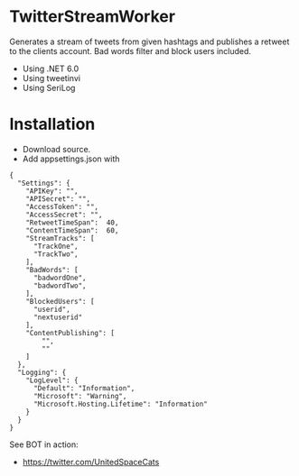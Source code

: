 # TwitterStreamWorker
Generates a stream of tweets from given hashtags and publishes a retweet to the clients account. Bad words filter and block users included.
- Using .NET 6.0
- Using tweetinvi
- Using SeriLog

# Installation
- Download source.
- Add appsettings.json with

```
{
  "Settings": {
    "APIKey": "",
    "APISecret": "",
    "AccessToken": "",
    "AccessSecret": "",
    "RetweetTimeSpan":  40,
    "ContentTimeSpan":  60,
    "StreamTracks": [
      "TrackOne",
      "TrackTwo",
    ],
    "BadWords": [
      "badwordOne",
      "badwordTwo",
    ],
    "BlockedUsers": [
      "userid",
      "nextuserid"
    ],
    "ContentPublishing": [
        "",
        ""
    ]
  },
  "Logging": {
    "LogLevel": {
      "Default": "Information",
      "Microsoft": "Warning",
      "Microsoft.Hosting.Lifetime": "Information"
    }
  }
}
```

See BOT in action: 
- https://twitter.com/UnitedSpaceCats
